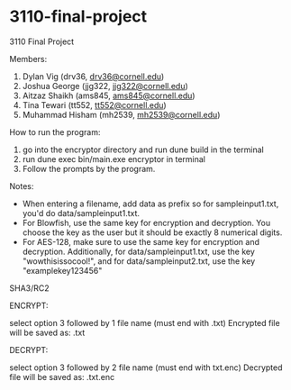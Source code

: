 # 3110-final-project
3110 Final Project

Members:
1. Dylan Vig (drv36, drv36@cornell.edu)
2. Joshua George (jjg322, jjg322@cornell.edu)
3. Aitzaz Shaikh (ams845, ams845@cornell.edu)
4. Tina Tewari (tt552, tt552@cornell.edu)
5. Muhammad Hisham (mh2539, mh2539@cornell.edu)


How to run the program:
1) go into the encryptor directory and run dune build in the terminal
2) run dune exec bin/main.exe encryptor in terminal
3) Follow the prompts by the program. 

Notes:
- When entering a filename, add data as prefix so for sampleinput1.txt, you'd do data/sampleinput1.txt.
- For Blowfish, use the same key for encryption and decryption. You choose the key as the user but it should be
exactly 8 numerical digits.
- For AES-128, make sure to use the same key for encryption and decryption. Additionally, for data/sampleinput1.txt, use the key "wowthisissocool!", and for data/sampleinput2.txt, use the key "examplekey123456"



SHA3/RC2

ENCRYPT:

select option 3 followed by 1
file name (must end with .txt)
Encrypted file will be saved as: <filename>.txt

DECRYPT:

select option 3 followed by 2
file name (must end with txt.enc)
Decrypted file will be saved as: <filename>.txt.enc

